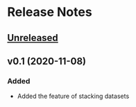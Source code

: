 # Release Notes

## [Unreleased](https://github.com/akaa07/java-database-factory/compare/v0.1...develop)

## v0.1 (2020-11-08)

### Added
- Added the feature of stacking datasets
